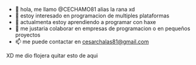 - 👋 hola, me llamo @CECHAMO81 alias la rana xd
- 👀 estoy interesado en programacion de multiples plataformas
- 🌱 actualmenta estoy aprendiendo a programar con haxe
- 💞️ me justaria colaborar en empresas de programacion o en pequeños proyectos 
- 📫 me puede contactar en cesarchalas81@gmail.com

<!---
CECHAMO81/CECHAMO81 is a ✨ special ✨ repository because its `README.md` (this file) appears on your GitHub profile.
You can click the Preview link to take a look at your changes.
--->
XD me dio flojera quitar esto de aqui 
